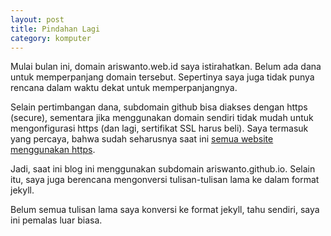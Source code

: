 ```yaml
---
layout: post
title: Pindahan Lagi
category: komputer
---
```


Mulai bulan ini, domain ariswanto.web.id saya istirahatkan. Belum ada dana untuk memperpanjang domain tersebut.
Sepertinya saya juga tidak punya rencana dalam waktu dekat untuk memperpanjangnya.

Selain pertimbangan dana, subdomain github bisa diakses dengan https (secure), sementara jika menggunakan domain sendiri
tidak mudah untuk mengonfigurasi https (dan lagi, sertifikat SSL harus beli). Saya termasuk yang percaya, bahwa sudah seharusnya
saat ini [semua website menggunakan https](https://developers.google.com/web/fundamentals/security/encrypt-in-transit/why-https?hl=en).

Jadi, saat ini blog ini menggunakan subdomain ariswanto.github.io. Selain itu, saya juga berencana mengonversi tulisan-tulisan
lama ke dalam format jekyll.

Belum semua tulisan lama saya konversi ke format jekyll, tahu sendiri, saya ini pemalas luar biasa.
